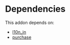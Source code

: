 # Dependencies

This addon depends on:

- [l10n_in](../../../../../oca-ocb-l10n_asia-pacific/odoo-bringout-oca-ocb-l10n_in)
- [purchase](../../../../../oca-ocb-core/odoo-bringout-oca-ocb-purchase)
